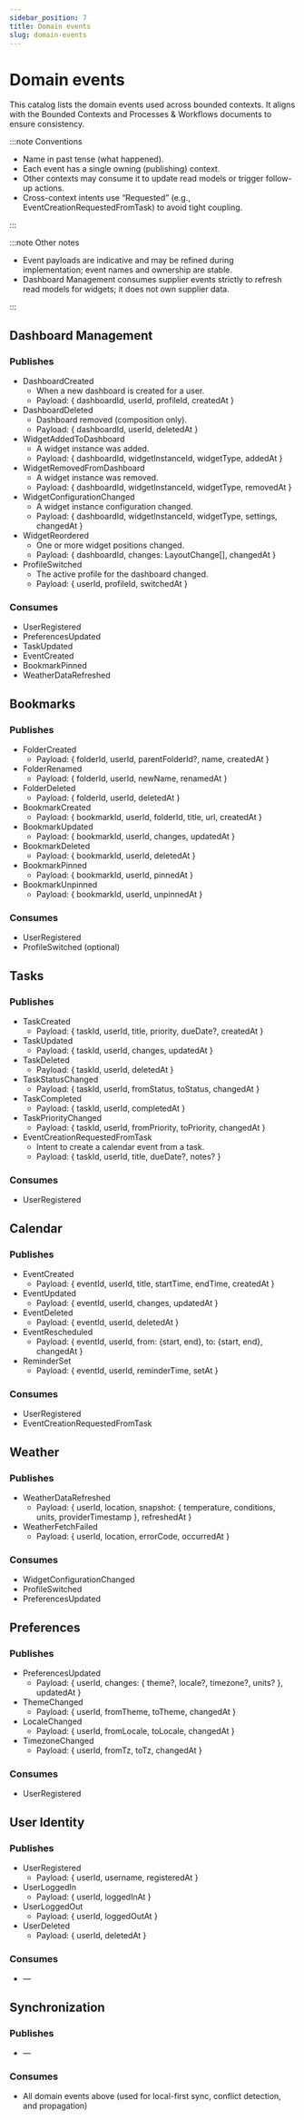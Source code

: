 ```yaml
---
sidebar_position: 7
title: Domain events
slug: domain-events
---
```


# Domain events

This catalog lists the domain events used across bounded contexts. It aligns with the Bounded Contexts and Processes &
Workflows documents to ensure consistency.

:::note Conventions

- Name in past tense (what happened).
- Each event has a single owning (publishing) context.
- Other contexts may consume it to update read models or trigger follow-up actions.
- Cross-context intents use “Requested” (e.g., EventCreationRequestedFromTask) to avoid tight coupling.

:::

:::note Other notes

- Event payloads are indicative and may be refined during implementation; event names and ownership are stable.
- Dashboard Management consumes supplier events strictly to refresh read models for widgets; it does not own supplier
  data.

:::

## Dashboard Management

### Publishes

- DashboardCreated
    - When a new dashboard is created for a user.
    - Payload: \{ dashboardId, userId, profileId, createdAt \}
- DashboardDeleted
    - Dashboard removed (composition only).
    - Payload: \{ dashboardId, userId, deletedAt \}
- WidgetAddedToDashboard
    - A widget instance was added.
    - Payload: \{ dashboardId, widgetInstanceId, widgetType, addedAt \}
- WidgetRemovedFromDashboard
    - A widget instance was removed.
    - Payload: \{ dashboardId, widgetInstanceId, widgetType, removedAt \}
- WidgetConfigurationChanged
    - A widget instance configuration changed.
    - Payload: \{ dashboardId, widgetInstanceId, widgetType, settings, changedAt \}
- WidgetReordered
    - One or more widget positions changed.
    - Payload: \{ dashboardId, changes: LayoutChange[], changedAt \}
- ProfileSwitched
    - The active profile for the dashboard changed.
    - Payload: \{ userId, profileId, switchedAt \}

### Consumes

- UserRegistered
- PreferencesUpdated
- TaskUpdated
- EventCreated
- BookmarkPinned
- WeatherDataRefreshed

## Bookmarks

### Publishes

- FolderCreated
    - Payload: \{ folderId, userId, parentFolderId?, name, createdAt \}
- FolderRenamed
    - Payload: \{ folderId, userId, newName, renamedAt \}
- FolderDeleted
    - Payload: \{ folderId, userId, deletedAt \}
- BookmarkCreated
    - Payload: \{ bookmarkId, userId, folderId, title, url, createdAt \}
- BookmarkUpdated
    - Payload: \{ bookmarkId, userId, changes, updatedAt \}
- BookmarkDeleted
    - Payload: \{ bookmarkId, userId, deletedAt \}
- BookmarkPinned
    - Payload: \{ bookmarkId, userId, pinnedAt \}
- BookmarkUnpinned
    - Payload: \{ bookmarkId, userId, unpinnedAt \}

### Consumes

- UserRegistered
- ProfileSwitched (optional)

## Tasks

### Publishes

- TaskCreated
    - Payload: \{ taskId, userId, title, priority, dueDate?, createdAt \}
- TaskUpdated
    - Payload: \{ taskId, userId, changes, updatedAt \}
- TaskDeleted
    - Payload: \{ taskId, userId, deletedAt \}
- TaskStatusChanged
    - Payload: \{ taskId, userId, fromStatus, toStatus, changedAt \}
- TaskCompleted
    - Payload: \{ taskId, userId, completedAt \}
- TaskPriorityChanged
    - Payload: \{ taskId, userId, fromPriority, toPriority, changedAt \}
- EventCreationRequestedFromTask
    - Intent to create a calendar event from a task.
    - Payload: \{ taskId, userId, title, dueDate?, notes? \}

### Consumes

- UserRegistered

## Calendar

### Publishes

- EventCreated
    - Payload: \{ eventId, userId, title, startTime, endTime, createdAt \}
- EventUpdated
    - Payload: \{ eventId, userId, changes, updatedAt \}
- EventDeleted
    - Payload: \{ eventId, userId, deletedAt \}
- EventRescheduled
    - Payload: \{ eventId, userId, from: \{start, end\}, to: \{start, end\}, changedAt \}
- ReminderSet
    - Payload: \{ eventId, userId, reminderTime, setAt \}

### Consumes

- UserRegistered
- EventCreationRequestedFromTask

## Weather

### Publishes

- WeatherDataRefreshed
    - Payload: \{ userId, location, snapshot: \{ temperature, conditions, units, providerTimestamp \}, refreshedAt \}
- WeatherFetchFailed
    - Payload: \{ userId, location, errorCode, occurredAt \}

### Consumes

- WidgetConfigurationChanged
- ProfileSwitched
- PreferencesUpdated

## Preferences

### Publishes

- PreferencesUpdated
    - Payload: \{ userId, changes: \{ theme?, locale?, timezone?, units? \}, updatedAt \}
- ThemeChanged
    - Payload: \{ userId, fromTheme, toTheme, changedAt \}
- LocaleChanged
    - Payload: \{ userId, fromLocale, toLocale, changedAt \}
- TimezoneChanged
    - Payload: \{ userId, fromTz, toTz, changedAt \}

### Consumes

- UserRegistered

## User Identity

### Publishes

- UserRegistered
    - Payload: \{ userId, username, registeredAt \}
- UserLoggedIn
    - Payload: \{ userId, loggedInAt \}
- UserLoggedOut
    - Payload: \{ userId, loggedOutAt \}
- UserDeleted
    - Payload: \{ userId, deletedAt \}

### Consumes

- —

## Synchronization

### Publishes

- —

### Consumes

- All domain events above (used for local-first sync, conflict detection, and propagation)
